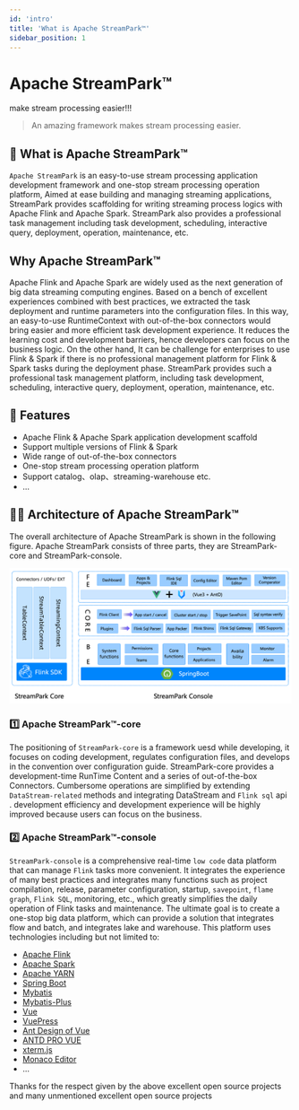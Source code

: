```yaml
---
id: 'intro'
title: 'What is Apache StreamPark™'
sidebar_position: 1
---
```


# Apache StreamPark™

make stream processing easier!!!

> An amazing framework makes stream processing easier.

## 🚀 What is Apache StreamPark™

`Apache StreamPark` is an easy-to-use stream processing application development framework and one-stop stream processing operation platform, Aimed at ease building and managing streaming applications, StreamPark provides scaffolding for writing streaming process logics with Apache Flink and Apache Spark.
StreamPark also provides a professional task management including task development, scheduling, interactive query, deployment, operation, maintenance, etc.



## Why Apache StreamPark™

Apache Flink and Apache Spark are widely used as the next generation of big data streaming computing engines.  Based on a bench of excellent experiences combined with best practices, we extracted the task deployment and runtime parameters into the configuration files. In this way,  an easy-to-use RuntimeContext with out-of-the-box connectors would bring easier and more efficient task development experience. It reduces the learning cost and development barriers, hence developers can focus on the business logic.
On the other hand, It can be challenge for enterprises to use Flink & Spark if there is no professional management platform for Flink & Spark tasks during the deployment phase. StreamPark provides such a professional task management platform, including task development, scheduling, interactive query, deployment, operation, maintenance, etc.

## 🎉 Features
* Apache Flink & Apache Spark application development scaffold
* Support multiple versions of Flink & Spark
* Wide range of out-of-the-box connectors
* One-stop stream processing operation platform
* Support catalog、olap、streaming-warehouse etc.
* ...

## 🏳‍🌈 Architecture of Apache StreamPark™

The overall architecture of Apache StreamPark is shown in the following figure. Apache StreamPark consists of three parts, they are StreamPark-core and StreamPark-console.

![StreamPark Archite](/doc/image_en/streampark_archite.png)

### 1️⃣ Apache StreamPark™-core

The positioning of `StreamPark-core` is a framework uesd while developing, it focuses on coding development, regulates configuration files, and develops in the convention over configuration guide.
StreamPark-core provides a development-time RunTime Content and a series of out-of-the-box Connectors. Cumbersome operations are simplified by extending `DataStream-related` methods and integrating DataStream and `Flink sql` api .
development efficiency and development experience will be highly improved because users can focus on the business.

### 2️⃣ Apache StreamPark™-console

`StreamPark-console` is a comprehensive real-time `low code` data platform that can manage `Flink` tasks more convenient.
It integrates the experience of many best practices and integrates many functions such as project compilation, release,
parameter configuration, startup, `savepoint`, `flame graph`, `Flink SQL`, monitoring, etc.,
which greatly simplifies the daily operation of Flink tasks and maintenance. The ultimate goal is to create a one-stop big data platform,
which can provide a solution that integrates flow and batch, and integrates lake and warehouse.
This platform uses technologies including but not limited to:

* [Apache Flink](http://flink.apache.org)
* [Apache Spark](http://spark.apache.org)
* [Apache YARN](http://hadoop.apache.org)
* [Spring Boot](https://spring.io/projects/spring-boot/)
* [Mybatis](http://www.mybatis.org)
* [Mybatis-Plus](http://mp.baomidou.com)
* [Vue](https://cn.vuejs.org/)
* [VuePress](https://vuepress.vuejs.org/)
* [Ant Design of Vue](https://antdv.com/)
* [ANTD PRO VUE](https://pro.antdv)
* [xterm.js](https://xtermjs.org/)
* [Monaco Editor](https://microsoft.github.io/monaco-editor/)
* ...

Thanks for the respect given by the above excellent open source projects and many unmentioned excellent open source projects
